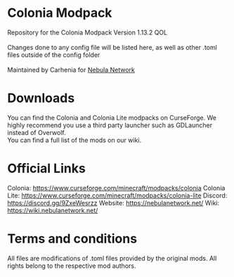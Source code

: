 # Colonia Modpack
Repository for the Colonia Modpack
Version 1.13.2 QOL  <br />
<br /> Changes done to any config file will be listed here, as well as other .toml files outside of the config folder  <br />
<br />
Maintained by Carhenia for [Nebula Network](https://nebulanetwork.net) <br />
# Downloads
You can find the Colonia and Colonia Lite modpacks on CurseForge. We highly recommend you use a third party launcher such as GDLauncher instead of Overwolf. <br />
You can find a full list of the mods on our wiki. 
# Official Links
Colonia: https://www.curseforge.com/minecraft/modpacks/colonia
Colonia Lite: https://www.curseforge.com/minecraft/modpacks/colonia-lite
Discord: https://discord.gg/9ZxeWesrzz
Website: https://nebulanetwork.net/
Wiki: https://wiki.nebulanetwork.net/
# Terms and conditions
All files are modifications of .toml files provided by the original mods. All rights belong to the respective mod authors. 
